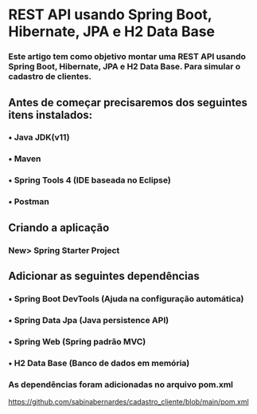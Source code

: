 # REST API usando Spring Boot, Hibernate, JPA e H2 Data Base 

### Este artigo tem como objetivo montar uma REST API usando Spring Boot, Hibernate, JPA e H2 Data Base. Para simular o cadastro de clientes.

## Antes de começar precisaremos dos seguintes itens instalados:
### •	Java JDK(v11)
### •	Maven 
### •	Spring Tools 4 (IDE baseada no Eclipse)
### •	Postman 

## Criando a aplicação

### New> Spring Starter Project

## Adicionar as seguintes dependências 

### •	Spring Boot DevTools (Ajuda na configuração automática)
### •	Spring Data Jpa (Java persistence API)
### •	Spring Web (Spring padrão MVC)
### •	H2 Data Base (Banco de dados em memória)
### As dependências foram adicionadas no arquivo pom.xml

 https://github.com/sabinabernardes/cadastro_cliente/blob/main/pom.xml
